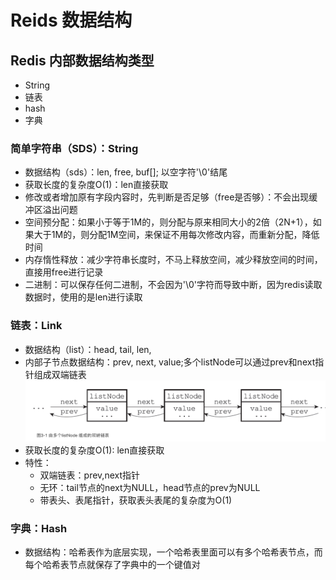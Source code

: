 # Reids 数据结构

## Redis 内部数据结构类型
* String
* 链表
* hash
* 字典

### 简单字符串（SDS）：String
* 数据结构（sds）：len, free, buf[]; 以空字符'\0'结尾
* 获取长度的复杂度O(1)：len直接获取
* 修改或者增加原有字段内容时，先判断是否足够（free是否够）：不会出现缓冲区溢出问题
* 空间预分配：如果小于等于1M的，则分配与原来相同大小的2倍（2N+1），如果大于1M的，则分配1M空间，来保证不用每次修改内容，而重新分配，降低时间
* 内存惰性释放：减少字符串长度时，不马上释放空间，减少释放空间的时间，直接用free进行记录
* 二进制：可以保存任何二进制，不会因为'\0'字符而导致中断，因为redis读取数据时，使用的是len进行读取

### 链表：Link
* 数据结构（list）：head, tail, len,
* 内部子节点数据结构：prev, next, value;多个listNode可以通过prev和next指针组成双端链表
![双端链表数据结构](assets/markdown-img-paste-2020070516130863.png)
* 获取长度的复杂度O(1): len直接获取
* 特性：
    * 双端链表：prev,next指针
    * 无环：tail节点的next为NULL，head节点的prev为NULL
    * 带表头、表尾指针，获取表头表尾的复杂度为O(1)

### 字典：Hash
* 数据结构：哈希表作为底层实现，一个哈希表里面可以有多个哈希表节点，而每个哈希表节点就保存了字典中的一个键值对

